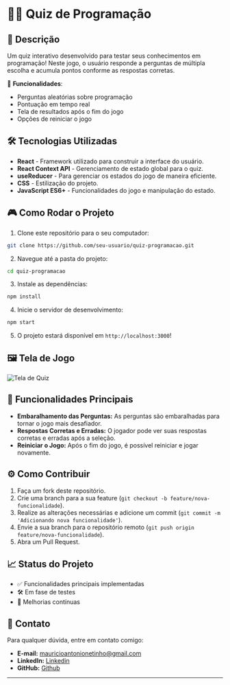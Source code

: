 
# 🧑‍💻 **Quiz de Programação**

## 📌 Descrição

Um quiz interativo desenvolvido para testar seus conhecimentos em programação! Neste jogo, o usuário responde a perguntas de múltipla escolha e acumula pontos conforme as respostas corretas.

🚀 **Funcionalidades**:
- Perguntas aleatórias sobre programação
- Pontuação em tempo real
- Tela de resultados após o fim do jogo
- Opções de reiniciar o jogo

## 🛠️ Tecnologias Utilizadas

- **React** - Framework utilizado para construir a interface do usuário.
- **React Context API** - Gerenciamento de estado global para o quiz.
- **useReducer** - Para gerenciar os estados do jogo de maneira eficiente.
- **CSS** - Estilização do projeto.
- **JavaScript ES6+** - Funcionalidades do jogo e manipulação do estado.

## 🎮 Como Rodar o Projeto

1. Clone este repositório para o seu computador:

```bash
git clone https://github.com/seu-usuario/quiz-programacao.git
```

2. Navegue até a pasta do projeto:

```bash
cd quiz-programacao
```

3. Instale as dependências:

```bash
npm install
```

4. Inicie o servidor de desenvolvimento:

```bash
npm start
```

5. O projeto estará disponível em `http://localhost:3000`!

## 🖼️ Tela de Jogo

![Tela de Quiz](https://user-images.githubusercontent.com/123456789/quiz-image.jpg)

## 🔄 Funcionalidades Principais

- **Embaralhamento das Perguntas:** As perguntas são embaralhadas para tornar o jogo mais desafiador.
- **Respostas Corretas e Erradas:** O jogador pode ver suas respostas corretas e erradas após a seleção.
- **Reiniciar o Jogo:** Após o fim do jogo, é possível reiniciar e jogar novamente.
  
## ⚙️ Como Contribuir

1. Faça um fork deste repositório.
2. Crie uma branch para a sua feature (`git checkout -b feature/nova-funcionalidade`).
3. Realize as alterações necessárias e adicione um commit (`git commit -m 'Adicionando nova funcionalidade'`).
4. Envie a sua branch para o repositório remoto (`git push origin feature/nova-funcionalidade`).
5. Abra um Pull Request.

## 📈 Status do Projeto

- ✅ Funcionalidades principais implementadas
- 🛠️ Em fase de testes
- 🚧 Melhorias contínuas

## 💬 Contato

Para qualquer dúvida, entre em contato comigo:

- **E-mail:** mauricioantonionetinho@gmail.com
- **LinkedIn:** [Linkedin](https://www.linkedin.com/in/mauricio-theodoro-98443598/)
- **GitHub:** [Github](https://github.com/mauricio-theodoro)

---

